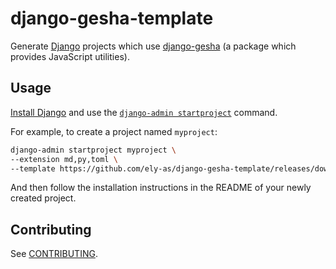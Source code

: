 # django-gesha-template

Generate [Django](https://www.djangoproject.com/) projects which use
[django-gesha](https://github.com/ely-as/django-gesha) (a package which provides
JavaScript utilities).

## Usage

[Install Django](https://docs.djangoproject.com/en/stable/intro/install/) and use the
[`django-admin startproject`](https://docs.djangoproject.com/en/stable/ref/django-admin/#startproject)
command.

For example, to create a project named `myproject`:
```sh
django-admin startproject myproject \
--extension md,py,toml \
--template https://github.com/ely-as/django-gesha-template/releases/download/v0.1a2/django-gesha-template.zip
```

And then follow the installation instructions in the README of your newly created
project.

## Contributing

See [CONTRIBUTING](CONTRIBUTING.md).
